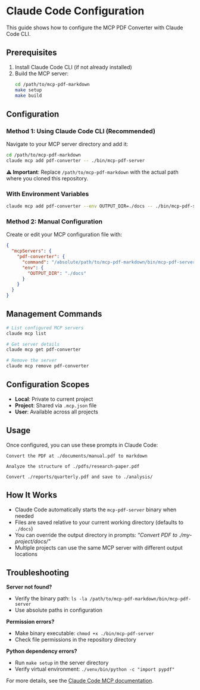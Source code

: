 # Claude Code Configuration

This guide shows how to configure the MCP PDF Converter with Claude Code CLI.

## Prerequisites

1. Install Claude Code CLI (if not already installed)
2. Build the MCP server:
   ```bash
   cd /path/to/mcp-pdf-markdown
   make setup
   make build
   ```

## Configuration

### Method 1: Using Claude Code CLI (Recommended)

Navigate to your MCP server directory and add it:

```bash
cd /path/to/mcp-pdf-markdown
claude mcp add pdf-converter -- ./bin/mcp-pdf-server
```

**⚠️ Important**: Replace `/path/to/mcp-pdf-markdown` with the actual path where you cloned this repository.

### With Environment Variables

```bash
claude mcp add pdf-converter --env OUTPUT_DIR=./docs -- ./bin/mcp-pdf-server
```

### Method 2: Manual Configuration

Create or edit your MCP configuration file with:

```json
{
  "mcpServers": {
    "pdf-converter": {
      "command": "/absolute/path/to/mcp-pdf-markdown/bin/mcp-pdf-server",
      "env": {
        "OUTPUT_DIR": "./docs"
      }
    }
  }
}
```

## Management Commands

```bash
# List configured MCP servers
claude mcp list

# Get server details
claude mcp get pdf-converter

# Remove the server
claude mcp remove pdf-converter
```

## Configuration Scopes

- **Local**: Private to current project
- **Project**: Shared via `.mcp.json` file
- **User**: Available across all projects

## Usage

Once configured, you can use these prompts in Claude Code:

```
Convert the PDF at ./documents/manual.pdf to markdown
```

```
Analyze the structure of ./pdfs/research-paper.pdf
```

```
Convert ./reports/quarterly.pdf and save to ./analysis/
```

## How It Works

- Claude Code automatically starts the `mcp-pdf-server` binary when needed
- Files are saved relative to your current working directory (defaults to `./docs`)
- You can override the output directory in prompts: *"Convert PDF to ./my-project/docs/"*
- Multiple projects can use the same MCP server with different output locations

## Troubleshooting

**Server not found?**
- Verify the binary path: `ls -la /path/to/mcp-pdf-markdown/bin/mcp-pdf-server`
- Use absolute paths in configuration

**Permission errors?**
- Make binary executable: `chmod +x ./bin/mcp-pdf-server`
- Check file permissions in the repository directory

**Python dependency errors?**
- Run `make setup` in the server directory
- Verify virtual environment: `./venv/bin/python -c "import pypdf"`

For more details, see the [Claude Code MCP documentation](https://docs.anthropic.com/en/docs/claude-code/mcp).